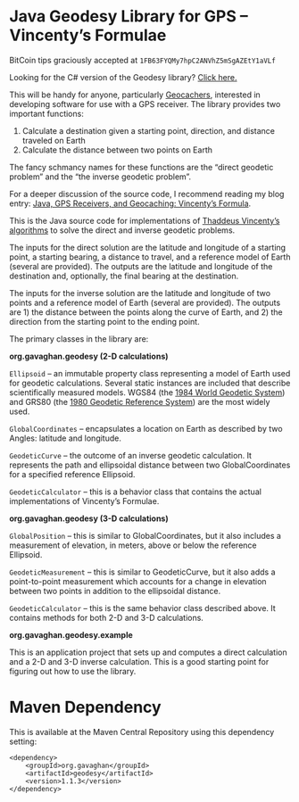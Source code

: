# Java Geodesy Library for GPS – Vincenty’s Formulae

BitCoin tips graciously accepted at `1FB63FYQMy7hpC2ANVhZ5mSgAZEtY1aVLf`

Looking for the C# version of the Geodesy library? [Click here.](http://www.gavaghan.org/blog/2007/08/06/c-gps-receivers-and-geocaching-vincentys-formula/ "Gavaghan C# Geodesy Implementation")

This will be handy for anyone, particularly [Geocachers](https://www.geocaching.com/ "Geocaching"), interested in developing software for use with a GPS receiver. The library provides two important functions:

1. Calculate a destination given a starting point, direction, and distance traveled on Earth
1. Calculate the distance between two points on Earth

The fancy schmancy names for these functions are the “direct geodetic problem” and the “the inverse geodetic problem”.

For a deeper discussion of the source code, I recommend reading my blog entry: [Java, GPS Receivers, and Geocaching: Vincenty’s Formula](http://www.gavaghan.org/blog/2007/11/16/java-gps-receivers-and-geocaching-vincentys-formula/ "Gavaghan Java Geodesy Implementation").

This is the Java source code for implementations of [Thaddeus Vincenty’s algorithms](http://www.ngs.noaa.gov/PUBS_LIB/inverse.pdf "Vincenty's algorithm") to solve the direct and inverse geodetic problems.

The inputs for the direct solution are the latitude and longitude of a starting point, a starting bearing, a distance to travel, and a reference model of Earth (several are provided). The outputs are the latitude and longitude of the destination and, optionally, the final bearing at the destination.

The inputs for the inverse solution are the latitude and longitude of two points and a reference model of Earth (several are provided). The outputs are 1) the distance between the points along the curve of Earth, and 2) the direction from the starting point to the ending point.

The primary classes in the library are:

**org.gavaghan.geodesy (2-D calculations)**

`Ellipsoid` – an immutable property class representing a model of Earth used for geodetic calculations. Several static instances are included that describe scientifically measured models. WGS84 (the [1984 World Geodetic System](https://en.wikipedia.org/wiki/WGS84 "WGS84")) and GRS80 (the [1980 Geodetic Reference System](https://en.wikipedia.org/wiki/GRS_80 "GRS80")) are the most widely used.

`GlobalCoordinates` – encapsulates a location on Earth as described by two Angles: latitude and longitude.

`GeodeticCurve` – the outcome of an inverse geodetic calculation. It represents the path and ellipsoidal distance between two GlobalCoordinates for a specified reference Ellipsoid.

`GeodeticCalculator` – this is a behavior class that contains the actual implementations of Vincenty’s Formulae.

**org.gavaghan.geodesy (3-D calculations)**

`GlobalPosition` – this is similar to GlobalCoordinates, but it also includes a measurement of elevation, in meters, above or below the reference Ellipsoid.

`GeodeticMeasurement` – this is similar to GeodeticCurve, but it also adds a point-to-point measurement which accounts for a change in elevation between two points in addition to the ellipsoidal distance.

`GeodeticCalculator` – this is the same behavior class described above. It contains methods for both 2-D and 3-D calculations.

**org.gavaghan.geodesy.example**

This is an application project that sets up and computes a direct calculation and a 2-D and 3-D inverse calculation. This is a good starting point for figuring out how to use the library.

# Maven Dependency

This is available at the Maven Central Repository using this dependency setting:

    <dependency>
        <groupId>org.gavaghan</groupId>
        <artifactId>geodesy</artifactId>
        <version>1.1.3</version>
    </dependency>